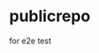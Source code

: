 # publicrepo
for e2e test





















































































































































































































































































































































































































































































































































































































































































































































































































































































































































































































































































































































































































































































































































































































































































































































































































































































































































































































































































































































































































































































